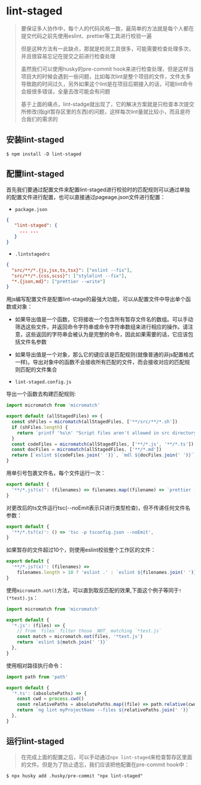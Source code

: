# lint-staged

> 要保证多人协作中，每个人的代码风格一致，最简单的方法就是每个人都在提交代码之前先使用eslint、prettier等工具进行校验一遍
>
> 但是这种方法有一此缺点，那就是检测工具很多，可能需要检查处理多次，并且很容易忘记在提交之前进行检查处理
>
> 虽然我们可以使用husky的pre-commit hook来进行检查处理，但是这样当项目大的时候会遇到一些问题，比如每次lint是整个项目的文件，文件太多导致跑的时间过久，另外如果这个lint是在项目后期接入的话，可能lint命令会报很多错误，全量去改可能会有问题
>
> 基于上面的痛点，lint-stadge就出现了，它的解决方案就是只检查本次提交所修改(指git暂存区里的东西)的问题，这样每次lint量就比较小，而且是符合我们的需求的

## 安装lint-staged

```shell
$ npm install -D lint-staged
```

## 配置lint-staged

首先我们要通过配置文件来配置lint-staged进行校验时的匹配规则可以通过单独的配置文件进行配置，也可以直接通过pageage.json文件进行配置：

- `package.json`

```json
{
   "lint-staged": {
     ... ...
   }
}
```

- `.lintstagedrc`

```json
{
  "src/**/*.{js,jsx,ts,tsx}": ["eslint --fix"],
  "src/**/*.{css,scss}": ["stylelint --fix"],
  "*.{json,md}": ["prettier --write"]
}
```

用js编写配置文件是配置lint-stage的最强大功能，可以从配置文件中导出单个函数或对象：

- 如果导出值是一个函数，它将接收一个包含所有暂存文件名的数组。可以手动筛选这些文件，并返回命令字符串或命令字符串数组来进行相应的操作。请注意，这些返回的字符串会被认为是完整的命令，因此如果需要的话，它应该包括文件名参数

- 如果导出值是一个对象，那么它的键应该是匹配规则(就像普通的非js配置格式一样)。导出对象中的函数不会接收所有匹配的文件，而会接收对应的匹配规则匹配的文件集合

- `lint-staged.config.js`

导出一个函数去构建匹配规则:

```js
import micromatch from 'micromatch'

export default (allStagedFiles) => {
  const shFiles = micromatch(allStagedFiles, ['**/src/**/*.sh'])
  if (shFiles.length) {
    return `printf '%s\n' "Script files aren't allowed in src directory" >&2`
  }
  const codeFiles = micromatch(allStagedFiles, ['**/*.js', '**/*.ts'])
  const docFiles = micromatch(allStagedFiles, ['**/*.md'])
  return [`eslint ${codeFiles.join(' ')}`, `mdl ${docFiles.join(' ')}`]
}
```

用单引号包裹文件名，每个文件运行一次：

```js
export default {
  '**/*.js?(x)': (filenames) => filenames.map((filename) => `prettier --write '${filename}'`),
}
```

对更改后的ts文件运行tsc(--noEmit表示只进行类型检查)，但不传递任何文件名参数：

```js
export default {
  '**/*.ts?(x)': () => 'tsc -p tsconfig.json --noEmit',
}
```

如果暂存的文件超过10个，则使用eslint校验整个工作区的文件：

```js
export default {
  '**/*.js?(x)': (filenames) =>
    filenames.length > 10 ? 'eslint .' : `eslint ${filenames.join(' ')}`,
}
```

使用`micromath.not()`方法，可以直到取反匹配的效果,下面这个例子等同于`!(*test).js`：

```js
import micromatch from 'micromatch'

export default {
  '*.js': (files) => {
    // from `files` filter those _NOT_ matching `*test.js`
    const match = micromatch.not(files, '*test.js')
    return `eslint ${match.join(' ')}`
  },
}
```

使用相对路径执行命令：

```js
import path from 'path'

export default {
  '*.ts': (absolutePaths) => {
    const cwd = process.cwd()
    const relativePaths = absolutePaths.map((file) => path.relative(cwd, file))
    return `ng lint myProjectName --files ${relativePaths.join(' ')}`
  },
}
```

## 运行lint-staged

> 在完成上面的配置之后，可以手动通过`npx lint-staged`来检查暂存区里面的文件。但是为了防止遗忘，我们应该把他配置在pre-commit hook中：

```shell
$ npx husky add .husky/pre-commit "npx lint-staged"
```

